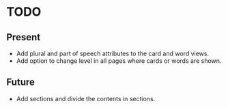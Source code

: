 # TODO

## Present

* Add plural and part of speech attributes to the card and word views.
* Add option to change level in all pages where cards or words are shown.

## Future

* Add sections and divide the contents in sections.
